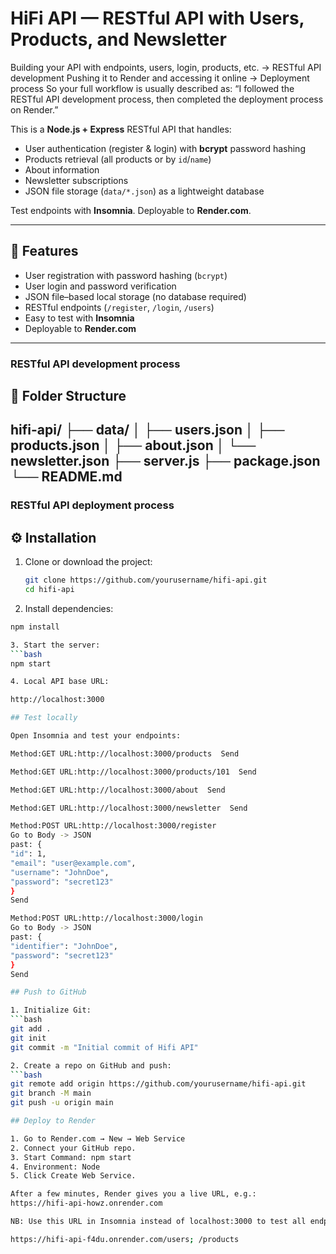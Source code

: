 # HiFi API — RESTful API with Users, Products, and Newsletter

Building your API with endpoints, users, login, products, etc. → RESTful API development
Pushing it to Render and accessing it online → Deployment process
So your full workflow is usually described as:
“I followed the RESTful API development process, then completed the deployment process on Render.”

This is a **Node.js + Express** RESTful API that handles:

- User authentication (register & login) with **bcrypt** password hashing
- Products retrieval (all products or by `id`/`name`)
- About information
- Newsletter subscriptions
- JSON file storage (`data/*.json`) as a lightweight database

Test endpoints with **Insomnia**. Deployable to **Render.com**.

---

## 🚀 Features
- User registration with password hashing (`bcrypt`)
- User login and password verification
- JSON file–based local storage (no database required)
- RESTful endpoints (`/register`, `/login`, `/users`)
- Easy to test with **Insomnia**
- Deployable to **Render.com**

---

### RESTful API development process

## 📁 Folder Structure

hifi-api/
├── data/
│ ├── users.json
│ ├── products.json
│ ├── about.json
│ └── newsletter.json
├── server.js
├── package.json
└── README.md
---

### RESTful API deployment process

## ⚙️ Installation

1. Clone or download the project:
   ```bash
   git clone https://github.com/yourusername/hifi-api.git
   cd hifi-api

2. Install dependencies:
  ```bash
  npm install

3. Start the server:
  ```bash
  npm start

4. Local API base URL:

http://localhost:3000

## Test locally

Open Insomnia and test your endpoints:

Method:GET URL:http://localhost:3000/products  Send

Method:GET URL:http://localhost:3000/products/101  Send

Method:GET URL:http://localhost:3000/about  Send

Method:GET URL:http://localhost:3000/newsletter  Send

Method:POST URL:http://localhost:3000/register
  Go to Body -> JSON 
  past: {
  "id": 1,
  "email": "user@example.com",
  "username": "JohnDoe",
  "password": "secret123"
  }
  Send

Method:POST URL:http://localhost:3000/login
  Go to Body -> JSON 
  past: {
  "identifier": "JohnDoe",
  "password": "secret123"
  }
  Send

## Push to GitHub

1. Initialize Git:
```bash
  git add .
  git init
  git commit -m "Initial commit of Hifi API"

2. Create a repo on GitHub and push:
```bash
  git remote add origin https://github.com/yourusername/hifi-api.git
  git branch -M main
  git push -u origin main

## Deploy to Render

1. Go to Render.com → New → Web Service
2. Connect your GitHub repo.
3. Start Command: npm start
4. Environment: Node
5. Click Create Web Service.

After a few minutes, Render gives you a live URL, e.g.:
  https://hifi-api-howz.onrender.com

NB: Use this URL in Insomnia instead of localhost:3000 to test all endpoints online.

https://hifi-api-f4du.onrender.com/users; /products